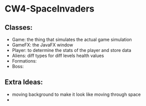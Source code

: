 # CW4-SpaceInvaders

## Classes:
- Game: the thing that simulates the actual game simulation
- GameFX: the JavaFX window
- Player: to determine the stats of the player and store data
- Aliens: diff types for diff levels health values
- Formations: 
- Boss:


## Extra Ideas:
- moving background to make it look like moving through space
- 
